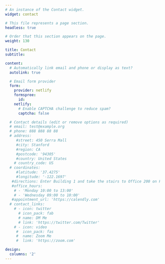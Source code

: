 ```yaml
---
# An instance of the Contact widget.
widget: contact

# This file represents a page section.
headless: true

# Order that this section appears on the page.
weight: 130

title: Contact
subtitle:

content:
  # Automatically link email and phone or display as text?
  autolink: true

  # Email form provider
  form:
    provider: netlify
    formspree:
      id:
    netlify:
      # Enable CAPTCHA challenge to reduce spam?
      captcha: false

  # Contact details (edit or remove options as required)
  # email: test@example.org
  # phone: 888 888 88 88
  # address:
     #street: 450 Serra Mall
     #city: Stanford
     #region: CA
     #postcode: '94305'
     #country: United States
    # country_code: US
  # coordinates:
     #latitude: '37.4275'
     #longitude: '-122.1697'
   #directions: Enter Building 1 and take the stairs to Office 200 on Floor 2
   #office_hours:
    # - 'Monday 10:00 to 13:00'
    # - 'Wednesday 09:00 to 10:00'
   #appointment_url: 'https://calendly.com'
  # contact_links:
    # - icon: twitter
      # icon_pack: fab
      # name: DM Me
      # link: 'https://twitter.com/Twitter'
    # - icon: video
     #  icon_pack: fas
     #  name: Zoom Me
     #  link: 'https://zoom.com'

design:
  columns: '2'
---
```


